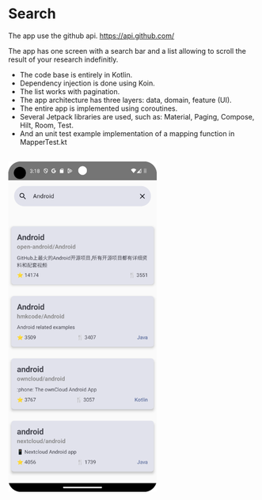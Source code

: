 # Search


The app use the github api. https://api.github.com/


The app has one screen with a search bar and a list allowing to scroll the result 
of your research indefinitly.


- The code base is entirely in Kotlin.
- Dependency injection is done using Koin.
- The list works with pagination.
- The app architecture has three layers: data, domain, feature (UI).
- The entire app is implemented using coroutines.
- Several Jetpack libraries are used, such as: Material, Paging, Compose, Hilt, Room, Test.
- And an unit test example implementation of a mapping function in MapperTest.kt

<br>
<img src="screenshot%2FScreenshot.png" width="300" />